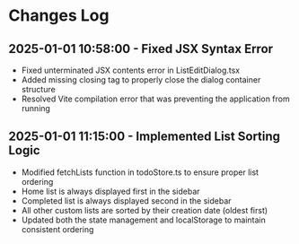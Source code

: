 # Changes Log

## 2025-01-01 10:58:00 - Fixed JSX Syntax Error
- Fixed unterminated JSX contents error in ListEditDialog.tsx
- Added missing closing </div> tag to properly close the dialog container structure
- Resolved Vite compilation error that was preventing the application from running

## 2025-01-01 11:15:00 - Implemented List Sorting Logic
- Modified fetchLists function in todoStore.ts to ensure proper list ordering
- Home list is always displayed first in the sidebar
- Completed list is always displayed second in the sidebar  
- All other custom lists are sorted by their creation date (oldest first)
- Updated both the state management and localStorage to maintain consistent ordering